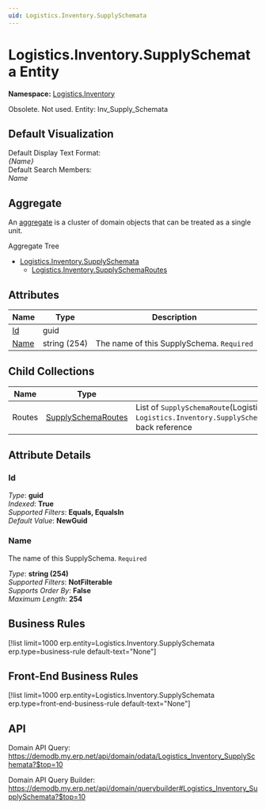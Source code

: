 ```yaml
---
uid: Logistics.Inventory.SupplySchemata
---
```

# Logistics.Inventory.SupplySchemata Entity

**Namespace:** [Logistics.Inventory](Logistics.Inventory.md)  

Obsolete. Not used. Entity: Inv_Supply_Schemata

## Default Visualization
Default Display Text Format:  
_{Name}_  
Default Search Members:  
_Name_  

## Aggregate
An [aggregate](https://docs.erp.net/tech/advanced/concepts/aggregates.html) is a cluster of domain objects that can be treated as a single unit.  

Aggregate Tree  
* [Logistics.Inventory.SupplySchemata](Logistics.Inventory.SupplySchemata.md)  
  * [Logistics.Inventory.SupplySchemaRoutes](Logistics.Inventory.SupplySchemaRoutes.md)  

## Attributes

| Name | Type | Description |
| ---- | ---- | --- |
| [Id](Logistics.Inventory.SupplySchemata.md#id) | guid |  
| [Name](Logistics.Inventory.SupplySchemata.md#name) | string (254) | The name of this SupplySchema. `Required` 

## Child Collections

| Name | Type | Description |
| ---- | ---- | --- |
| Routes | [SupplySchemaRoutes](Logistics.Inventory.SupplySchemaRoutes.md) | List of `SupplySchemaRoute`(Logistics.Inventory.SupplySchemaRoutes.md) child objects, based on the `Logistics.Inventory.SupplySchemaRoute.SupplySchema`(Logistics.Inventory.SupplySchemaRoutes.md#supplyschema) back reference 


## Attribute Details

### Id

_Type_: **guid**  
_Indexed_: **True**  
_Supported Filters_: **Equals, EqualsIn**  
_Default Value_: **NewGuid**  

### Name

The name of this SupplySchema. `Required`

_Type_: **string (254)**  
_Supported Filters_: **NotFilterable**  
_Supports Order By_: **False**  
_Maximum Length_: **254**  



## Business Rules

[!list limit=1000 erp.entity=Logistics.Inventory.SupplySchemata erp.type=business-rule default-text="None"]

## Front-End Business Rules

[!list limit=1000 erp.entity=Logistics.Inventory.SupplySchemata erp.type=front-end-business-rule default-text="None"]

## API

Domain API Query:
<https://demodb.my.erp.net/api/domain/odata/Logistics_Inventory_SupplySchemata?$top=10>

Domain API Query Builder:
<https://demodb.my.erp.net/api/domain/querybuilder#Logistics_Inventory_SupplySchemata?$top=10>

